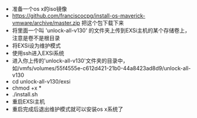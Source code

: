 > 
  * 准备一个os x的iso镜像
  * https://github.com/franciscocpg/install-os-maverick-vmware/archive/master.zip 把这个包下载下来
  * 将里面一个叫 'unlock-all-v130' 的文件夹上传到EXSi主机的某个存储卷上，注意是卷不是根目录
  * 将EXSi设为维护模式
  * 使用ssh进入EXSi系统
  * 进入你上传的'unlock-all-v130'文件夹的目录中，如/vmfs/volumes/55f4555e-c612d421-21b0-44a8423ad8d9/unlock-all-v130 
  * cd unlock-all-v130/exsi
  * chmod +x *
  * ./install.sh
  * 重启EXSi主机
  * 重启完成后退出维护模式就可以安装os x系统了

